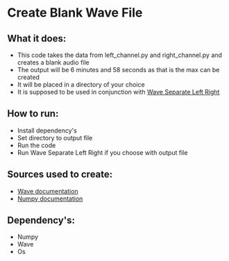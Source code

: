 # Create Blank Wave File

## What it does:
+ This code takes the data from left_channel.py and right_channel.py and creates a blank audio file
+ The output will be 6 minutes and 58 seconds as that is the max can be created
+ It will be placed in a directory of your choice
+ It is supposed to be used in conjunction with [Wave Separate Left Right](https://github.com/JackCampbell5/Wave-Separate-Left-Right "Wave Separate Left Right")

## How to run:
+ Install dependency's
+ Set directory to output file
+ Run the code
+ Run Wave Separate Left Right if you choose with output file

## Sources used to create:
+ [Wave documentation](https://docs.python.org/3/library/wave.html "Wave Site")
+ [Numpy documentation](https://numpy.org/doc/stable/index.html "NumPy documentation")

## Dependency's:
+ Numpy
+ Wave
+ Os